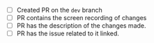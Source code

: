 - [ ] Created PR on the `dev` branch
- [ ] PR contains the screen recording of changes
- [ ] PR has the description of the changes made.
- [ ] PR has the issue related to it linked.
